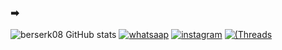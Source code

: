 
### ➡ 

![berserk08 GitHub stats](https://github-readme-stats.vercel.app/api?username=berserk08&show_icons=true&theme=tokyonight)
[![whatsaap](https://img.shields.io/badge/WhatsApp-25D366?style=for-the-badge&logo=whatsapp&logoColor=white)](https://wa.me/qr/SY2D2QCSCJGIG1) 
[![instagram](https://img.shields.io/badge/Instagram-E4405F?style=for-the-badge&logo=instagram&logoColor=white)](https://instagram.com/lucas_dia_s?utm_source=qr&igshid=NGExMmI2YTkyZg%3D%3D)
[![(Threads](https://img.shields.io/badge/Threads-100000?style=for-the-badge&logo=Threads&logoColor=white)](https://www.threads.net/@lucas_dias_s) 
